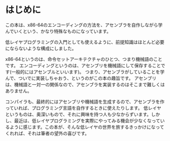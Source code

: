# はじめに
この本は、x86-64のエンコーディングの方法を、アセンブラを自作しながら学んでいくという、かなり特殊なものになっています。

低レイヤプログラミングの入門としても使えるように、前提知識はほとんど必要にならないような構成にしました。

x86-64というのは、命令セットアーキテクチャのひとつ、つまり機械語のことです。
エンコーディングというのは、アセンブリを機械語にして保存することです(一般的にはアセンブルといいます)。
つまり、アセンブラがしていることを学んで、ついでに実装しちゃおう、というのがこの本の趣旨です。
アセンブリは、機械語と一対一の関係なので、アセンブラを実装するのはそこまで難しくはありません。

コンパイラも、最終的にはアセンブリや機械語を生成するので、アセンブラを作っていれば、プログラミング言語を自作するときに使えたりします。
低レイヤというものは、奥深いもので、それに興味を持つ人も少なからずいます。しかし、最近は、低レイヤプログラミングを実際にやってみる機会が少なくなっているように感じます。この本が、そんな低レイヤの世界を旅するきっかけになってくれれば、それは筆者の望外の喜びです。